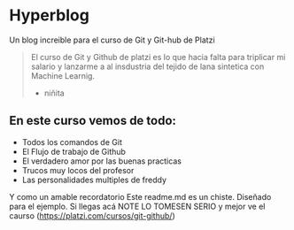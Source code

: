 # Hyperblog
Un blog increible para el curso de Git y Git-hub de Platzi

>El curso  de Git y Github de platzi es lo que hacia falta  para triplicar mi salario y lanzarme a al insdustria del tejido de lana sintetica con Machine Learnig.
> - niñita

## En este curso vemos de todo:
- Todos los comandos de Git
- El Flujo de trabajo de Github
- El verdadero amor por las buenas practicas
- Trucos muy locos del profesor
- Las personalidades multiples de freddy

Y como un amable recordatorio Este readme.md es un chiste. Diseñado para el ejemplo. Si llegas acá NOTE LO TOMESEN SERIO y mejor ve el caurso (https://platzi.com/cursos/git-github/)    
